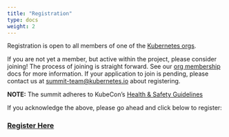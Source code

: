 ```yaml
---
title: "Registration"
type: docs
weight: 2
---
```


Registration is open to all members of one of the [Kubernetes orgs].

If you are not yet a member, but active within the project, please consider
joining! The process of joining is straight forward. See our [org membership]
docs for more information. If your application to join is pending, please
contact us at summit-team@kubernetes.io about registering.

**NOTE:** The summit adheres to KubeCon’s [Health & Safety Guidelines]

If you acknowledge the above, please go ahead and click below to register:

<h3>
<a href="TODO" rel="noopener noreferrer" target="_blank">Register Here</a>
</h3>

[Kubernetes orgs]: /events/2023/kcscn/faq/#why-do-i-need-to-be-a-kubernetes-org-member-to-attend-in-person
[org membership]: https://github.com/kubernetes/community/blob/master/community-membership.md#member
[Health & Safety Guidelines]: https://www.lfasiallc.com/kubecon-cloudnativecon-open-source-summit-china/attend/health-safety/
